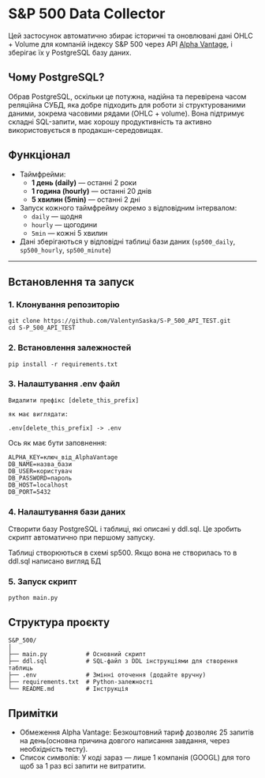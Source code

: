 # S&P 500 Data Collector

Цей застосунок автоматично збирає історичні та оновлювані дані OHLC + Volume для компаній індексу S&P 500 через API [Alpha Vantage](https://www.alphavantage.co/), і зберігає їх у PostgreSQL базу даних.

## Чому PostgreSQL?
Обрав PostgreSQL, оскільки це потужна, надійна та перевірена часом реляційна СУБД, яка добре підходить для роботи зі структурованими даними, зокрема часовими рядами (OHLC + volume). Вона підтримує складні SQL-запити, має хорошу продуктивність та активно використовується в продакшн-середовищах.

## Функціонал

- Таймфрейми:
  - **1 день (daily)** — останні 2 роки
  - **1 година (hourly)** — останні 20 днів
  - **5 хвилин (5min)** — останні 2 дні
- Запуск кожного таймфрейму окремо з відповідним інтервалом:
  - `daily` — щодня
  - `hourly` — щогодини
  - `5min` — кожні 5 хвилин
- Дані зберігаються у відповідні таблиці бази даних (`sp500_daily`, `sp500_hourly`, `sp500_minute`)

---

## Встановлення та запуск

### 1. Клонування репозиторію

```
git clone https://github.com/ValentynSaska/S-P_500_API_TEST.git
cd S-P_500_API_TEST
```
### 2. Встановлення залежностей

```
pip install -r requirements.txt
```

### 3. Налаштування .env файл

```
Видалити префікс [delete_this_prefix]

як має виглядати:

.env[delete_this_prefix] -> .env
```
Ось як має бути заповнення:

```
ALPHA_KEY=ключ_від_AlphaVantage
DB_NAME=назва_бази
DB_USER=користувач
DB_PASSWORD=пароль
DB_HOST=localhost
DB_PORT=5432
```

### 4. Налаштування бази даних


Створити базу PostgreSQL і таблиці, які описані у ddl.sql. Це зробить скрипт автоматично при першому запуску.

Таблиці створюються в схемі sp500. Якщо вона не створилась то в ddl.sql написано вигляд БД

### 5. Запуск скрипт

```
python main.py
```

## Структура проєкту

```
S&P_500/
│
├── main.py           # Основний скрипт
├── ddl.sql           # SQL-файл з DDL інструкціями для створення таблиць
├── .env              # Змінні оточення (додайте вручну)
├── requirements.txt  # Python-залежності
└── README.md         # Інструкція
```
## Примітки

- Обмеження Alpha Vantage: Безкоштовний тариф дозволяє 25 запитів на день(основна причина довгого написання завдання, через необхідність тесту).
- Список символів: У коді зараз — лише 1 компанія (GOOGL) для того щоб за 1 раз всі запити не витратити.


